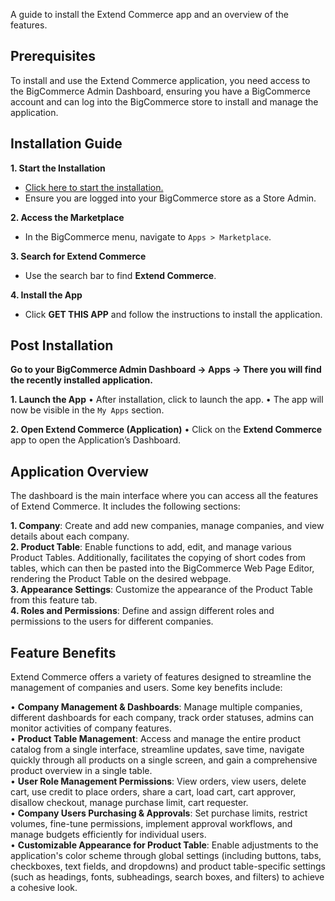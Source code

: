 

A guide to install the Extend Commerce app and an overview of the features.

## Prerequisites

To install and use the Extend Commerce application, you need access to the BigCommerce Admin Dashboard, ensuring you have a BigCommerce account and can log into the BigCommerce store to install and manage the application.

## Installation Guide

**1. Start the Installation**
- [Click here to start the installation.](#)
- Ensure you are logged into your BigCommerce store as a Store Admin.

**2.  Access the Marketplace**
- In the BigCommerce menu, navigate to `Apps > Marketplace`.

**3.  Search for Extend Commerce**
- Use the search bar to find **Extend Commerce**.

**4.  Install the App**
- Click **GET THIS APP** and follow the instructions to install the application.

## Post Installation

**Go to your BigCommerce Admin Dashboard → Apps → There you will find the recently installed application.**

**1. Launch the App**
• After installation, click to launch the app.
• The app will now be visible in the `My Apps` section.

**2. Open Extend Commerce (Application)**
•  Click on the **Extend Commerce** app to open the Application’s Dashboard.

## Application Overview

The dashboard is the main interface where you can access all the features of Extend Commerce. It includes the following sections:

**1. Company**: Create and add new companies, manage companies, and view details about each company.</br>
**2. Product Table**: Enable functions to add, edit, and manage various Product Tables. Additionally, facilitates the copying of short codes from tables, which can then be pasted into the BigCommerce Web Page Editor, rendering the Product Table on the desired webpage.</br>
**3. Appearance Settings**: Customize the appearance of the Product Table from this feature tab.</br>
**4. Roles and Permissions**: Define and assign different roles and permissions to the users for different companies.</br>

## Feature Benefits

Extend Commerce offers a variety of features designed to streamline the management of companies and users. Some key benefits include:

•  **Company Management & Dashboards**: Manage multiple companies, different dashboards for each company, track order statuses, admins can monitor activities of company features.</br>
•  **Product Table Management**: Access and manage the entire product catalog from a single interface, streamline updates, save time, navigate quickly through all products on a single screen, and gain a comprehensive product overview in a single table.</br>
• **User Role Management Permissions**: View orders, view users, delete cart, use credit to place orders, share a cart, load cart, cart approver, disallow checkout, manage purchase limit, cart requester.</br>
•  **Company Users Purchasing & Approvals**: Set purchase limits, restrict volumes, fine-tune permissions, implement approval workflows, and manage budgets efficiently for individual users.</br>
•  **Customizable Appearance for Product Table**: Enable adjustments to the application's color scheme through global settings (including buttons, tabs, checkboxes, text fields, and dropdowns) and product table-specific settings (such as headings, fonts, subheadings, search boxes, and filters) to achieve a cohesive look.</br>